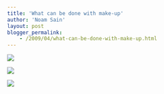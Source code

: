 ```yaml
---
title: 'What can be done with make-up'
author: 'Noam Sain'
layout: post
blogger_permalink:
    - /2009/04/what-can-be-done-with-make-up.html
---
```


[![](http://4.bp.blogspot.com/_8aN4krk1nsk/SyD6kTE0pqI/AAAAAAAAASo/jBNT3DBOV5Q/s400/Mail+Attachment-2.jpeg)](http://4.bp.blogspot.com/_8aN4krk1nsk/SyD6kTE0pqI/AAAAAAAAASo/jBNT3DBOV5Q/s1600-h/Mail+Attachment-2.jpeg)

[![](http://1.bp.blogspot.com/_8aN4krk1nsk/SyD6kNEicgI/AAAAAAAAASg/AipVQjJQrdU/s400/Mail+Attachment-1.jpeg)](http://1.bp.blogspot.com/_8aN4krk1nsk/SyD6kNEicgI/AAAAAAAAASg/AipVQjJQrdU/s1600-h/Mail+Attachment-1.jpeg)

![](http://3.bp.blogspot.com/_8aN4krk1nsk/SyD6k4CpH7I/AAAAAAAAASw/DfeW2bsK18g/s400/Mail+Attachment.jpeg)